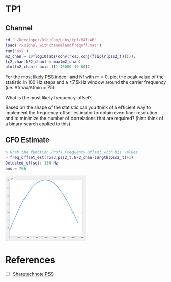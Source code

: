 # TP1



## Channel


```matlab
cd '~/Developer/DigiCom/Labs/tp1/MATLAB'
load('rxsignal_withchannelandfreqoff.mat')
run('pss')
m2_chan = 10*log10(abs(conv(rxs3,conj(fliplr(pss2_t)))));
[c2_chan,NF2_chan] = max(m2_chan)
plot(m2_chan); axis ([1 10000 10 60])
```

For the most likely PSS index i and Nf with m = 0, plot the peak value of the statistic in 100 Hz steps and a ±7.5kHz window around the carrier frequency (i.e. ∆fmax/∆fmin = 75). 

What is the most likely frequency-offset? 

Based on the shape of the statistic can you think of a efficient way to implement the frequency-offset estimator to obtain even finer resolution and to minimize the number of correlations that are required? (hint: think of a binary search applied to this)


## CFO Estimate

```matlab
% Grab the function Profs Frequency Offset with his values
> freq_offset_est(rxs3,pss2_t,NF2_chan-length(pss2_t)+1)
Detected_offset: 150 Hz
ans = 766
```


<img src=images/CFO_estimate.png width='50%' height='50%' > </img>

# References 

- [ ] [Sharetechnote PSS](https://www.sharetechnote.com/html/Handbook_LTE_PSS.html)
